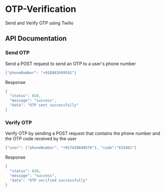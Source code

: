 # OTP-Verification
Send and Verify OTP using Twilio

## API Documentation
### Send OTP
Send a POST request to send an OTP to a user's phone number
```go
{"phoneNumber": "+918982699591"}
```
Response
```go
{
  "status": 010,
  "message": "success",
  "data": "OTP sent successfully"
}
```
### Verify OTP
Verify OTP by sending a POST request that contains the phone number and the OTP code received by the user
```go
{"user": {"phoneNumber": "+917420840576"}, "code":"625481"}
```
Response
```go
{
  "status": 010,
  "message": "success",
  "data": "OTP verified successfully"
}



